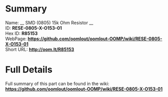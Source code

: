 
Summary
=================
  
Name: __ SMD (0805) 15k Ohm Resistor __    
ID: __RESE-0805-X-O153-01__   
Hex ID: __R85153__   
WebPage: __https://github.com/oomlout/oomlout-OOMP/wiki/RESE-0805-X-O153-01__   
Short URL: __http://oom.lt/R85153__   

Full Details
==========================
Full summary of this part can be found in the wiki:   
__https://github.com/oomlout/oomlout-OOMP/wiki/RESE-0805-X-O153-01__    

